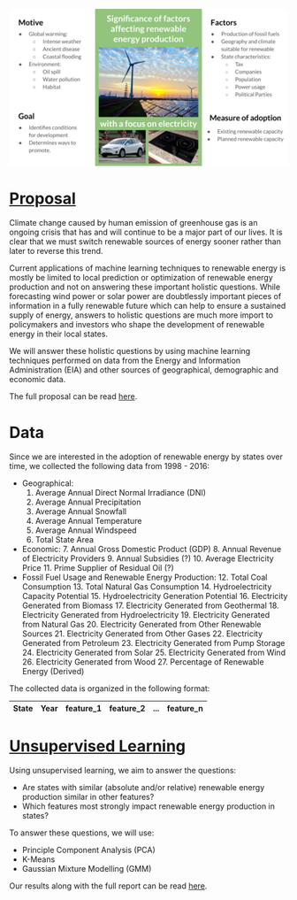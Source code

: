 ![Summary figure](./images/infographic.svg)

# [Proposal](./proposal.md)

Climate change caused by human emission of greenhouse gas is an ongoing crisis that has and will continue to be a major part of our lives. It is clear that we must switch renewable sources of energy sooner rather than later to reverse this trend.

Current applications of machine learning techniques to renewable energy is mostly be limited to local prediction or optimization of renewable energy production and not on answering these important holistic questions. While forecasting wind power or solar power are doubtlessly important pieces of information in a fully renewable future which can help to ensure a sustained supply of energy, answers to holistic questions are much more import to policymakers and investors who shape the development of renewable energy in their local states.

We will answer these holistic questions by using machine learning techniques performed on data from the Energy and Information Administration (EIA) and other sources of geographical, demographic and economic data.

The full proposal can be read [here](./proposal.md).

# Data

Since we are interested in the adoption of renewable energy by states over time, we collected the following data from 1998 - 2016:
- Geographical:
    1. Average Annual Direct Normal Irradiance (DNI)
    2. Average Annual Precipitation
    3. Average Annual Snowfall
    4. Average Annual Temperature
    5. Average Annual Windspeed
    6. Total State Area
- Economic:
    7. Annual Gross Domestic Product (GDP)
    8. Annual Revenue of Electricity Providers
    9. Annual Subsidies (?)
    10. Average Electricity Price
    11. Prime Supplier of Residual Oil (?)
- Fossil Fuel Usage and Renewable Energy Production:
    12. Total Coal Consumption
    13. Total Natural Gas Consumption
    14. Hydroelectricity Capacity Potential
    15. Hydroelectricity Generation Potential
    16. Electricity Generated from Biomass
    17. Electricity Generated from Geothermal
    18. Electricity Generated from Hydroelectricity
    19. Electricity Generated from Natural Gas
    20. Electricity Generated from Other Renewable Sources
    21. Electricity Generated from Other Gases
    22. Electricity Generated from Petroleum
    23. Electricity Generated from Pump Storage
    24. Electricity Generated from Solar
    25. Electricity Generated from Wind
    26. Electricity Generated from Wood
    27. Percentage of Renewable Energy (Derived)

The collected data is organized in the following format:

| State | Year | feature_1 | feature_2 | ... | feature_n |
|-------|------|-----------|-----------|-----|-----------|


# [Unsupervised Learning](./unsupervised.md)

Using unsupervised learning, we aim to answer the questions:
- Are states with similar (absolute and/or relative) renewable energy production similar in other features?
- Which features most strongly impact renewable energy production in states?

To answer these questions, we will use:
- Principle Component Analysis (PCA)
- K-Means
- Gaussian Mixture Modelling (GMM)

Our results along with the full report can be read [here](./unsupervised.md).
